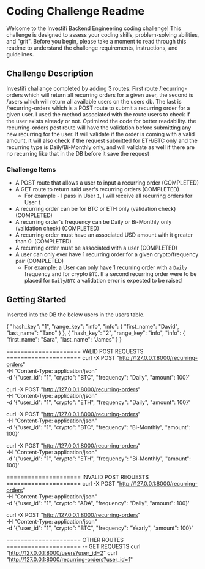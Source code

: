 # Coding Challenge Readme

Welcome to the Investifi Backend Engineering coding challenge! This challenge is designed to assess your coding skills, problem-solving abilities, and "grit". Before you begin, please take a moment to read through this readme to understand the challenge requirements, instructions, and guidelines.

## Challenge Description

Investifi challange completed by adding 3 routes. First route /recurring-orders which will return all recurring orders for a given user, the second is /users which will return all available users on the users db. The last is /recurring-orders which is a POST route to submit a recurring order for a given user. I used the method associated with the route users to check if the user exists already or not. Optimized the code for better readability. the recurring-orders post route will have the validation before submitting any new recurring for the user. It will validate if the order is coming with a valid amount, it will also check if the request submitted for ETH/BTC only and the recurring type is Daily/Bi-Monthly only, and will validate as well if there are no recurring like that in the DB before it save the request

### Challenge Items
- A POST route that allows a user to input a recurring order (COMPLETED)
- A GET route to return said user's recurring orders (COMPLETED)
  - For example - I pass in User `1`, I will receive all recurring orders for User `1`
- A recurring order can be for BTC or ETH only (validation check) (COMPLETED)
- A recurring order's frequency can be Daily or Bi-Monthly only (validation check) (COMPLETED)
- A recurring order must have an associated USD amount with it greater than 0. (COMPLETED)
- A recurring order must be associated with a user (COMPLETED)
- A user can only ever have 1 recurring order for a given crypto/frequency pair (COMPLETED)
  - For example: a User can only have 1 recurring order with a `Daily` frequency and for crypto `BTC`. If a second recurring order were to be placed for  `Daily`/`BTC` a validation error is expected to be raised

## Getting Started

Inserted into the DB the below users in the users table.

{
  "hash_key": "1",
  "range_key": "info",
  "info": {
    "first_name": "David",
    "last_name": "Tano"
  }
},
{
  "hash_key": "2",
  "range_key": "info",
  "info": {
    "first_name": "Sara",
    "last_name": "James"
  }
}

===================== VALID POST REQUESTS =====================
curl -X POST "http://127.0.0.1:8000/recurring-orders" \
     -H "Content-Type: application/json" \
     -d '{"user_id": "1", "crypto": "BTC", "frequency": "Daily", "amount": 100}'

curl -X POST "http://127.0.0.1:8000/recurring-orders" \
     -H "Content-Type: application/json" \
     -d '{"user_id": "1", "crypto": "ETH", "frequency": "Daily", "amount": 100}'

curl -X POST "http://127.0.0.1:8000/recurring-orders" \
     -H "Content-Type: application/json" \
     -d '{"user_id": "1", "crypto": "BTC", "frequency": "Bi-Monthly", "amount": 100}'

curl -X POST "http://127.0.0.1:8000/recurring-orders" \
     -H "Content-Type: application/json" \
     -d '{"user_id": "1", "crypto": "ETH", "frequency": "Bi-Monthly", "amount": 100}'

===================== INVALID POST REQUESTS =====================
curl -X POST "http://127.0.0.1:8000/recurring-orders" \
     -H "Content-Type: application/json" \
     -d '{"user_id": "1", "crypto": "ADA", "frequency": "Daily", "amount": 100}'

curl -X POST "http://127.0.0.1:8000/recurring-orders" \
     -H "Content-Type: application/json" \
     -d '{"user_id": "1", "crypto": "BTC", "frequency": "Yearly", "amount": 100}'

===================== OTHER ROUTES =====================
-- GET REQUESTS
curl "http://127.0.0.1:8000/users?user_id=2"
curl "http://127.0.0.1:8000/recurring-orders?user_id=1"
